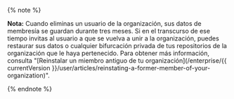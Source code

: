 {% note %}

**Nota:** Cuando eliminas un usuario de la organización, sus datos de membresía se guardan durante tres meses. Si en el transcurso de ese tiempo invitas al usuario a que se vuelva a unir a la organización, puedes restaurar sus datos o cualquier bifurcación privada de tus repositorios de la organización que le haya pertenecido. Para obtener más información, consulta "[Reinstalar un miembro antiguo de tu organización](/enterprise/{{ currentVersion }}/user/articles/reinstating-a-former-member-of-your-organization)".

{% endnote %}
